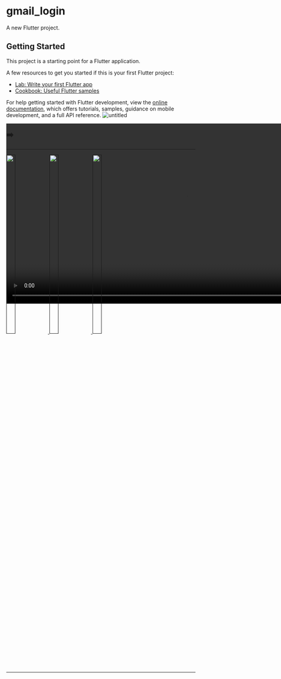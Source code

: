 # gmail_login

A new Flutter project.

## Getting Started

This project is a starting point for a Flutter application.

A few resources to get you started if this is your first Flutter project:

- [Lab: Write your first Flutter app](https://docs.flutter.dev/get-started/codelab)
- [Cookbook: Useful Flutter samples](https://docs.flutter.dev/cookbook)

For help getting started with Flutter development, view the
[online documentation](https://docs.flutter.dev/), which offers tutorials,
samples, guidance on mobile development, and a full API reference.
![untitled](https://github.com/Prafulpatnecha/gmail_login/assets/144161200/c098765f-be1a-4c23-8ccf-f6573c454409)

<video autoplay loop style="width:100%; height: auto; position:absolute; z-index: -1;">
<source src="https://github.com/Prafulpatnecha/gmail_login/assets/144161200/c098765f-be1a-4c23-8ccf-f6573c454409" type="video/mp4" />
</video>
<h2>➡️ </h2>
<hr>
<p>
<a href ="">
<img src="https://github.com/Prafulpatnecha/gmail_login/assets/144161200/c098765f-be1a-4c23-8ccf-f6573c454409" width="22%" Height="35%">
<img src="https://github.com/Prafulpatnecha/gmail_login/assets/144161200/772e463f-f193-4961-bfd7-0e629c309fe7" width="22%" Height="35%">
<img src="https://github.com/Prafulpatnecha/gmail_login/assets/144161200/58f96508-68b3-4d40-8c66-e10d38a25885" width="22%" Height="35%">
</a>
</p>
<hr>
